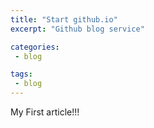 ```yaml
---
title: "Start github.io"
excerpt: "Github blog service"

categories:
 - blog

tags:
 - blog
---
```


My First article!!!
